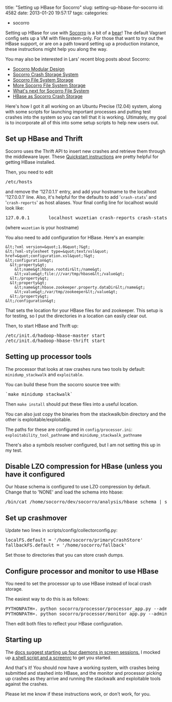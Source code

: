 title: "Setting up HBase for Socorro"
slug: setting-up-hbase-for-socorro
id: 4582
date: 2013-01-20 19:57:17
tags: 
categories: 
- socorro

Setting up HBase for use with [Socorro](http://github.com/mozilla/socorro) is a bit of a [bear](https://i.chzbgr.com/maxW500/516933888/h7E25C981/)!  The default Vagrant config sets up a VM with filesystem-only. For those that want to try out the HBase support, or are on a path toward setting up a production instance, these instructions might help you along the way. 

You may also be interested in Lars' recent blog posts about Socorro: 

*   [Socorro Modular Design](http://www.twobraids.com/2012/12/socorro-modular-design.html)
*   [Socorro Crash Storage System](http://www.twobraids.com/2012/12/the-socorro-crash-storage-system.html)
*   [Socorro File System Storage](http://www.twobraids.com/2012/12/socorro-file-system-storage.html)
*   [More Socorro File System Storage](http://www.twobraids.com/2013/01/more-socorro-file-system-storage.html)
*   [What's next for Socorro File System](http://www.twobraids.com/2013/01/whats-next-for-socorro-file-system.html)
*   [HBase as Socorro Crash Storage](http://www.twobraids.com/2013/01/hbase-as-socorro-crash-storage.html)

Here's how I got it all working on an Ubuntu Precise (12.04) system, along with some scripts for launching important processes and putting test crashes into the system so you can tell that it is working. Ultimately, my goal is to incorporate all of this into some setup scripts to help new users out.

## Set up HBase and Thrift

Socorro uses the Thrift API to insert new crashes and retrieve them through the middleware layer. These [Quickstart instructions](http://hbase.apache.org/book.html#quickstart) are pretty helpful for getting HBase installed.

Then, you need to edit <pre>/etc/hosts</pre> and remove the '127.0.1.1' entry, and add your hostname to the localhost '127.0.0.1' line. Also, it's helpful for the defaults to add '`crash-stats`' and '`crash-reports`' as host aliases. Your final config line for localhost would look like: 

<pre>
127.0.0.1       localhost wuzetian crash-reports crash-stats
</pre>

(where `wuzetian` is your hostname)

You also need to add configuration for HBase. Here's an example: 

    &lt;?xml version=&quot;1.0&quot;?&gt;
    &lt;?xml-stylesheet type=&quot;text/xsl&quot; href=&quot;configuration.xsl&quot;?&gt;
    &lt;configuration&gt;
      &lt;property&gt;
        &lt;name&gt;hbase.rootdir&lt;/name&gt;
        &lt;value&gt;file:///var/tmp/hbase&lt;/value&gt;
      &lt;/property&gt;
      &lt;property&gt;
        &lt;name&gt;hbase.zookeeper.property.dataDir&lt;/name&gt;
        &lt;value&gt;/var/tmp/zookeeper&lt;/value&gt;
      &lt;/property&gt;
    &lt;/configuration&gt;

That sets the location for your HBase files for and zookeeper. This setup is for testing, so I put the directories in a location can easily clear out.

Then, to start HBase and Thrift up: 

<pre>
/etc/init.d/hadoop-hbase-master start
/etc/init.d/hadoop-hbase-thrift start
</pre>

## Setting up processor tools

The processor that looks at raw crashes runs two tools by default: `minidump_stackwalk` and `exploitable`.

You can build these from the socorro source tree with: 
<pre>
`make minidump_stackwalk`
</pre>

Then `make install` should put these files into a useful location.

You can also just copy the binaries from the stackwalk/bin directory and the other is exploitable/exploitable.

The paths for these are configured in `config/processor.ini`: `exploitability_tool_pathname` and `minidump_stackwalk_pathname`

There's also a symbols resolver configured, but I am not setting this up in my test.

## Disable LZO compression for HBase (unless you have it configured

Our hbase schema is configured to use LZO compression by default. Change that to 'NONE' and load the schema into hbase: 

<pre>
/bin/cat /home/socorro/dev/socorro/analysis/hbase_schema | sed 's/LZO/NONE/g' | /usr/bin/hbase shell
</pre>

## Set up crashmover

Update two lines in scripts/config/collectorconfig.py:

<pre>
localFS.default = '/home/socorro/primaryCrashStore'
fallbackFS.default = '/home/socorro/fallback'
</pre>

Set those to directories that you can store crash dumps.

## Configure processor and monitor to use HBase

You need to set the processor up to use HBase instead of local crash storage. 

The easiest way to do this is as follows: 

<pre>
PYTHONPATH=. python socorro/processor/processor_app.py --admin.conf=./config/processor.ini --source.crashstorage_class=socorro.external.hbase.crashstorage.HBaseCrashStorage --admin.dump_conf=config/processor2.ini
PYTHONPATH=. python socorro/processor/monitor_app.py --admin.conf=./config/monitor.ini --source.crashstorage_class=socorro.external.hbase.crashstorage.HBaseCrashStorage --admin.dump_conf=config/monitor2.ini
</pre>

Then edit both files to reflect your HBase configuration.

## Starting up

The [docs suggest starting up four daemons in screen sessions.](http://socorro.readthedocs.org/en/latest/installation.html#run-socorro-in-dev-mode) I mocked up [a shell script and a screenrc](https://gist.github.com/4583487) to get you started.

And that's it! You should now have a working system, with crashes being submitted and stashed into HBase, and the monitor and processor picking up crashes as they arrive and running the stackwalk and exploitable tools against the crashes.

Please let me know if these instructions work, or don't work, for you.
